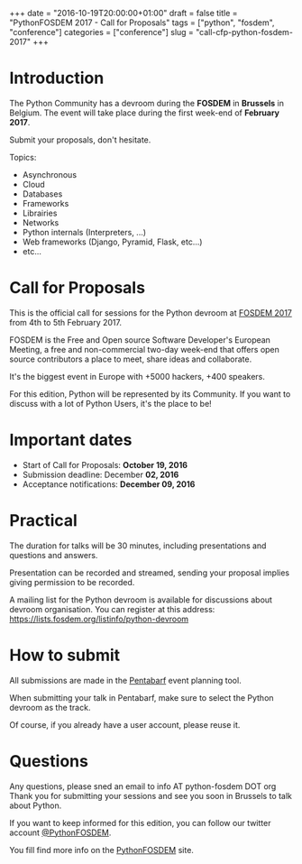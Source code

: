 +++
date = "2016-10-19T20:00:00+01:00"
draft = false
title = "PythonFOSDEM 2017 - Call for Proposals"
tags = ["python", "fosdem", "conference"]
categories = ["conference"]
slug = "call-cfp-python-fosdem-2017"
+++

# Introduction

The Python Community has a devroom during the **FOSDEM** in **Brussels** in Belgium. The
event will take place during the first week-end of **February 2017**.

Submit your proposals, don't hesitate.

Topics:

* Asynchronous
* Cloud
* Databases
* Frameworks
* Librairies
* Networks
* Python internals (Interpreters, ...)
* Web frameworks (Django, Pyramid, Flask, etc...)
* etc...

# Call for Proposals

This is the official call for sessions for the Python devroom at [FOSDEM 2017](https://fosdem.org/2017)
from 4th to 5th February 2017.

FOSDEM is the Free and Open source Software Developer's European Meeting, a free
and non-commercial two-day week-end that offers open source contributors a place
to meet, share ideas and collaborate.

It's the biggest event in Europe with +5000 hackers, +400 speakers.

For this edition, Python will be represented by its Community. If you want to
discuss with a lot of Python Users, it's the place to be!

# Important dates

* Start of Call for Proposals: **October 19, 2016**
* Submission deadline: December **02, 2016**
* Acceptance notifications: **December 09, 2016**

# Practical

The duration for talks will be 30 minutes, including presentations and
questions and answers.

Presentation can be recorded and streamed, sending your proposal implies giving
permission to be recorded.

A mailing list for the Python devroom is available for discussions about devroom
organisation. You can register at this address: https://lists.fosdem.org/listinfo/python-devroom

# How to submit

All submissions are made in the [Pentabarf](https://penta.fosdem.org/submission/FOSDEM17) event planning tool.

When submitting your talk in Pentabarf, make sure to select the Python devroom as the track.

Of course, if you already have a user account, please reuse it.


# Questions

Any questions, please sned an email to info AT python-fosdem DOT org
Thank you for submitting your sessions and see you soon in Brussels to talk
about Python.

If you want to keep informed for this edition, you can follow our twitter
account [@PythonFOSDEM](https://twitter.com/PythonFOSDEM).

You fill find more info on the [PythonFOSDEM](http://python-fosdem.org) site.
